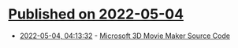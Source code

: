 # [Published on 2022-05-04](index.md)

* [2022-05-04, 04:13:32](https://news.ycombinator.com/item?id=31256676) - [Microsoft 3D Movie Maker Source Code](https://github.com/microsoft/Microsoft-3D-Movie-Maker)
